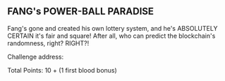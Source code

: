 
## FANG's POWER-BALL PARADISE

Fang's gone and created his own lottery system, and he's ABSOLUTELY CERTAIN it's fair and square! After all, who can predict the blockchain's randomness, right? RIGHT?!

Challenge address:

Total Points: 10 + (1 first blood bonus)